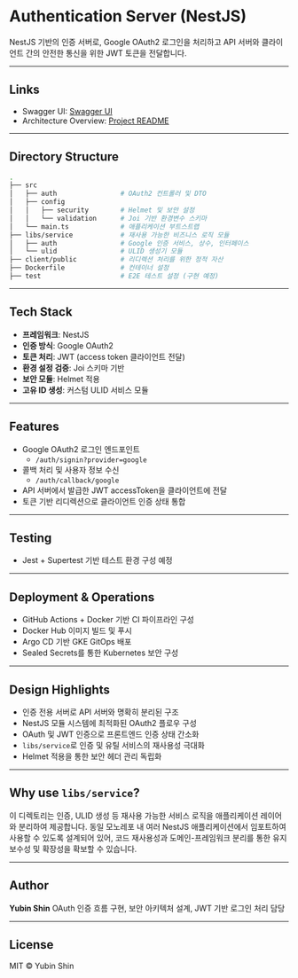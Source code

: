 # Authentication Server (NestJS)

NestJS 기반의 인증 서버로, Google OAuth2 로그인을 처리하고 API 서버와 클라이언트 간의 안전한 통신을 위한 JWT 토큰을 전달합니다.

---

## Links

* Swagger UI: [Swagger UI](https://authentication.image-converter.yubinshin.com/docs)
* Architecture Overview: [Project README](https://github.com/yubin-image-converter/k8s)

---

## Directory Structure

```bash
.
├── src
│   ├── auth                # OAuth2 컨트롤러 및 DTO
│   ├── config
│   │   ├── security        # Helmet 및 보안 설정
│   │   └── validation      # Joi 기반 환경변수 스키마
│   └── main.ts             # 애플리케이션 부트스트랩
├── libs/service            # 재사용 가능한 비즈니스 로직 모듈
│   ├── auth                # Google 인증 서비스, 상수, 인터페이스
│   └── ulid                # ULID 생성기 모듈
├── client/public           # 리디렉션 처리를 위한 정적 자산
├── Dockerfile              # 컨테이너 설정
├── test                    # E2E 테스트 설정 (구현 예정)
```

---

## Tech Stack

- **프레임워크**: NestJS
- **인증 방식**: Google OAuth2
- **토큰 처리**: JWT (access token 클라이언트 전달)
- **환경 설정 검증**: Joi 스키마 기반
- **보안 모듈**: Helmet 적용
- **고유 ID 생성**: 커스텀 ULID 서비스 모듈

---

## Features

- Google OAuth2 로그인 엔드포인트
  - `/auth/signin?provider=google`
- 콜백 처리 및 사용자 정보 수신
   - `/auth/callback/google`
- API 서버에서 발급한 JWT accessToken을 클라이언트에 전달
- 토큰 기반 리디렉션으로 클라이언트 인증 상태 통합

---

## Testing

* Jest + Supertest 기반 테스트 환경 구성 예정

---

## Deployment & Operations

* GitHub Actions + Docker 기반 CI 파이프라인 구성
* Docker Hub 이미지 빌드 및 푸시
* Argo CD 기반 GKE GitOps 배포
* Sealed Secrets를 통한 Kubernetes 보안 구성

---

## Design Highlights

- 인증 전용 서버로 API 서버와 명확히 분리된 구조
- NestJS 모듈 시스템에 최적화된 OAuth2 플로우 구성
- OAuth 및 JWT 인증으로 프론트엔드 인증 상태 간소화
- `libs/service`로 인증 및 유틸 서비스의 재사용성 극대화
- Helmet 적용을 통한 보안 헤더 관리 독립화

---

## Why use `libs/service`?

이 디렉토리는 인증, ULID 생성 등 재사용 가능한 서비스 로직을 애플리케이션 레이어와 분리하여 제공합니다. 동일 모노레포 내 여러 NestJS 애플리케이션에서 임포트하여 사용할 수 있도록 설계되어 있어, 코드 재사용성과 도메인-프레임워크 분리를 통한 유지보수성 및 확장성을 확보할 수 있습니다.

---

## Author

**Yubin Shin**
OAuth 인증 흐름 구현, 보안 아키텍처 설계, JWT 기반 로그인 처리 담당

---

## License

MIT © Yubin Shin
